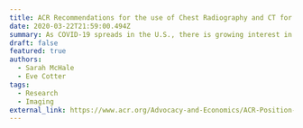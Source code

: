 ```yaml
---
title: ACR Recommendations for the use of Chest Radiography and CT for Suspected COVID-19 Infection
date: 2020-03-22T21:59:00.494Z
summary: As COVID-19 spreads in the U.S., there is growing interest in the role and appropriateness of chest radiographs (CXR) and computed tomography (CT) for the screening, diagnosis and management of patients with suspected or known COVID-19 infection. Contributing to this interest are limited availability of viral testing kits to date, concern for test sensitivity from earlier reports in China, and the growing number of publications describing the CXR and CT appearance in the setting of known or suspected COVID-19 infection.
draft: false
featured: true
authors:
  - Sarah McHale
  - Eve Cotter
tags:
  - Research
  - Imaging
external_link: https://www.acr.org/Advocacy-and-Economics/ACR-Position-Statements/Recommendations-for-Chest-Radiography-and-CT-for-Suspected-COVID19-Infection
---
```


